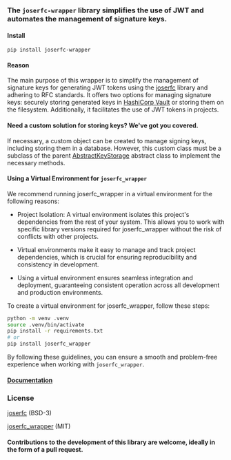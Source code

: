 ### The `joserfc-wrapper` library simplifies the use of JWT and automates the management of signature keys.

#### Install
`pip install joserfc-wrapper`

#### Reason

The main purpose of this wrapper is to simplify the management of signature keys for generating JWT tokens using the [joserfc]((https://github.com/authlib/joserfc)) library and adhering to RFC standards. It offers two options for managing signature keys: securely storing generated keys in [HashiCorp Vault](https://github.com/hvac/hvac) or storing them on the filesystem. Additionally, it facilitates the use of JWT tokens in projects.

#### Need a custom solution for storing keys? We've got you covered.

If necessary, a custom object can be created to manage signing keys, including storing them in a database. However, this custom class must be a subclass of the parent [AbstractKeyStorage](https://github.com/heximcz/joserfc-wrapper/blob/main/joserfc_wrapper/AbstractKeyStorage.py) abstract class to implement the necessary methods.

#### Using a Virtual Environment for `joserfc_wrapper`
We recommend running joserfc_wrapper in a virtual environment for the following reasons:

- Project Isolation: A virtual environment isolates this project's dependencies from the rest of your system. This allows you to work with specific library versions required for joserfc_wrapper without the risk of conflicts with other projects.

- Virtual environments make it easy to manage and track project dependencies, which is crucial for ensuring reproducibility and consistency in development.

- Using a virtual environment ensures seamless integration and deployment, guaranteeing consistent operation across all development and production environments.

To create a virtual environment for joserfc_wrapper, follow these steps:
```bash
python -m venv .venv
source .venv/bin/activate
pip install -r requirements.txt
# or
pip install joserfc_wrapper
```
By following these guidelines, you can ensure a smooth and problem-free experience when working with `joserfc_wrapper`.

#### [Documentation](./docs/index.md)

### License

[joserfc](https://github.com/authlib/joserfc?tab=readme-ov-file#license) (BSD-3)

[joserfc_wrapper](./LICENSE) (MIT)

#### Contributions to the development of this library are welcome, ideally in the form of a pull request.
